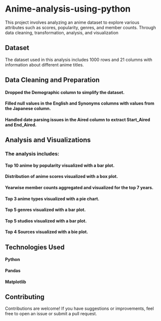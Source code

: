 # Anime-analysis-using-python
This project involves analyzing an anime dataset to explore various attributes such as scores, popularity, genres, and member counts. Through data cleaning, transformation, analysis, and visualization
## Dataset
The dataset used in this analysis includes 1000 rows and 21 columns with information about different anime titles.
## Data Cleaning and Preparation
#### Dropped the Demographic column to simplify the dataset.
#### Filled null values in the English and Synonyms columns with values from the Japanese column.
#### Handled date parsing issues in the Aired column to extract Start_Aired and End_Aired.
## Analysis and Visualizations
### The analysis includes:
#### Top 10 anime by popularity visualized with a bar plot.
#### Distribution of anime scores visualized with a box plot.
#### Yearwise member counts aggregated and visualized for the top 7 years.
#### Top 3 anime types visualized with a pie chart.
#### Top 5 genres visualized with a bar plot.
#### Top 5 studios visualized with a bar plot.
#### Top 4 Sources visualized with a bie plot.
## Technologies Used
#### Python
#### Pandas
#### Matplotlib
## Contributing
Contributions are welcome! If you have suggestions or improvements, feel free to open an issue or submit a pull request.
